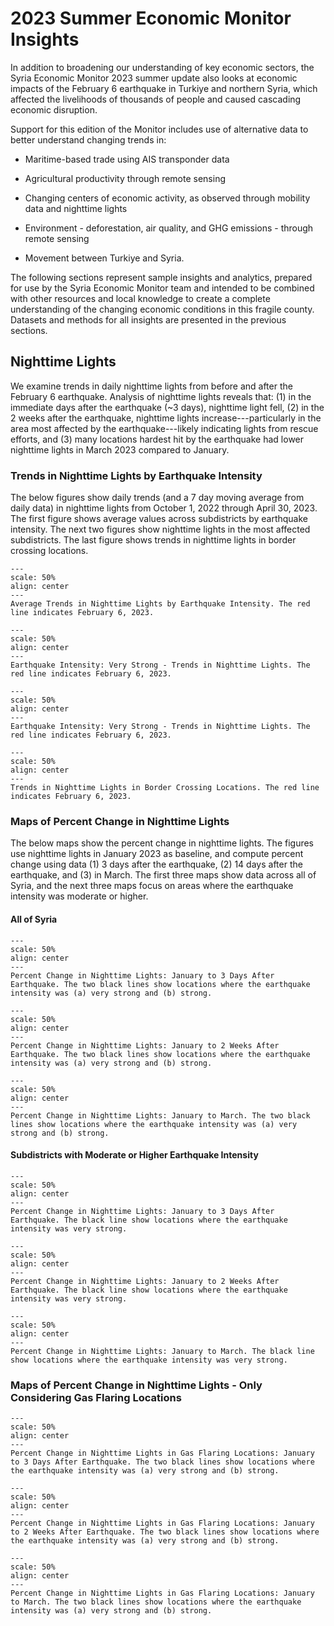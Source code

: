 # 2023 Summer Economic Monitor Insights

In addition to broadening our understanding of key economic sectors, the Syria Economic Monitor 2023 summer update also looks at economic impacts of  the February 6 earthquake in Turkiye and northern Syria, which affected the livelihoods of thousands of people and caused cascading economic disruption. 

Support for this edition of the Monitor includes use of alternative data to better understand changing trends in:

* Maritime-based trade using AIS transponder data

* Agricultural productivity through remote sensing

* Changing centers of economic activity, as observed through mobility data and nighttime lights

* Environment - deforestation, air quality, and GHG emissions - through remote sensing

* Movement between Turkiye and Syria. 

The following sections represent sample insights and analytics, prepared for use by the Syria Economic Monitor team and intended to be combined with other resources and local knowledge to create a complete understanding of the changing economic conditions in this fragile county. Datasets and methods for all insights are presented in the previous sections. 

## Nighttime Lights

We examine trends in daily nighttime lights from before and after the February 6 earthquake. Analysis of nighttime lights reveals that: (1) in the immediate days after the earthquake (~3 days), nighttime light fell, (2) in the 2 weeks after the earthquake, nighttime lights increase---particularly in the area most affected by the earthquake---likely indicating lights from rescue efforts, and (3) many locations hardest hit by the earthquake had lower nighttime lights in March 2023 compared to January.

### Trends in Nighttime Lights by Earthquake Intensity

The below figures show daily trends (and a 7 day moving average from daily data) in nighttime lights from October 1, 2022 through April 30, 2023. The first figure shows average values across subdistricts by earthquake intensity. The next two figures show nighttime lights in the most affected subdistricts. The last figure shows trends in nighttime lights in border crossing locations.

```{figure} ../reports/figures/ntl_eq_avg.png
---
scale: 50%
align: center
---
Average Trends in Nighttime Lights by Earthquake Intensity. The red line indicates February 6, 2023.
```

```{figure} ../reports/figures/ntl_eq_very_strong.png
---
scale: 50%
align: center
---
Earthquake Intensity: Very Strong - Trends in Nighttime Lights. The red line indicates February 6, 2023.
```

```{figure} ../reports/figures/ntl_eq_strong.png
---
scale: 50%
align: center
---
Earthquake Intensity: Very Strong - Trends in Nighttime Lights. The red line indicates February 6, 2023.
```

```{figure} ../reports/figures/ntl_border_xing.png
---
scale: 50%
align: center
---
Trends in Nighttime Lights in Border Crossing Locations. The red line indicates February 6, 2023.
```

### Maps of Percent Change in Nighttime Lights

The below maps show the percent change in nighttime lights. The figures use nighttime lights in January 2023 as baseline, and compute percent change using data (1) 3 days after the earthquake, (2) 14 days after the earthquake, and (3) in March. The first three maps show data across all of Syria, and the next three maps focus on areas where the earthquake intensity was moderate or higher. 

#### All of Syria

```{figure} ../reports/figures/map_ntl_eq_3d.png
---
scale: 50%
align: center
---
Percent Change in Nighttime Lights: January to 3 Days After Earthquake. The two black lines show locations where the earthquake intensity was (a) very strong and (b) strong.
```

```{figure} ../reports/figures/map_ntl_eq_14d.png
---
scale: 50%
align: center
---
Percent Change in Nighttime Lights: January to 2 Weeks After Earthquake. The two black lines show locations where the earthquake intensity was (a) very strong and (b) strong.
```

```{figure} ../reports/figures/map_ntl_eq_march.png
---
scale: 50%
align: center
---
Percent Change in Nighttime Lights: January to March. The two black lines show locations where the earthquake intensity was (a) very strong and (b) strong.
```

#### Subdistricts with Moderate or Higher Earthquake Intensity

```{figure} ../reports/figures/map_ntl_eq_3d_strong.png
---
scale: 50%
align: center
---
Percent Change in Nighttime Lights: January to 3 Days After Earthquake. The black line show locations where the earthquake intensity was very strong.
```

```{figure} ../reports/figures/map_ntl_eq_14d_strong.png
---
scale: 50%
align: center
---
Percent Change in Nighttime Lights: January to 2 Weeks After Earthquake. The black line show locations where the earthquake intensity was very strong.
```

```{figure} ../reports/figures/map_ntl_eq_march_strong.png
---
scale: 50%
align: center
---
Percent Change in Nighttime Lights: January to March. The black line show locations where the earthquake intensity was very strong.
```

### Maps of Percent Change in Nighttime Lights - Only Considering Gas Flaring Locations

```{figure} ../reports/figures/map_ntl_gf_eq_3d.png
---
scale: 50%
align: center
---
Percent Change in Nighttime Lights in Gas Flaring Locations: January to 3 Days After Earthquake. The two black lines show locations where the earthquake intensity was (a) very strong and (b) strong.
```

```{figure} ../reports/figures/map_ntl_gf_eq_14d.png
---
scale: 50%
align: center
---
Percent Change in Nighttime Lights in Gas Flaring Locations: January to 2 Weeks After Earthquake. The two black lines show locations where the earthquake intensity was (a) very strong and (b) strong.
```

```{figure} ../reports/figures/map_ntl_gf_eq_march.png
---
scale: 50%
align: center
---
Percent Change in Nighttime Lights in Gas Flaring Locations: January to March. The two black lines show locations where the earthquake intensity was (a) very strong and (b) strong.
```


